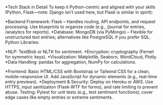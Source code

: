 \*Tech Stack in Detail
To keep it Python-centric and aligned with your skills (Python, Flask—note: Django isn't used here, but Flask is similar in spirit):

*Backend Framework: Flask – Handles routing, API endpoints, and request processing. Use blueprints to organize code (e.g., /journal for entries, /analytics for reports).
*Database: MongoDB (via PyMongo) – Flexible for unstructured text entries; alternatives like PostgreSQL if you prefer SQL.
Python Libraries:

*NLP: TextBlob or NLTK for sentiment.
*Encryption: cryptography (Fernet for symmetric keys).
*Visualization: Matplotlib, Seaborn, WordCloud, Plotly.
*Data Handling: pandas for aggregation, NumPy for calculations.

*Frontend: Basic HTML/CSS with Bootstrap or Tailwind CSS for a clean, mobile-responsive UI. Add JavaScript for dynamic elements (e.g., real-time entry previews).
*Deployment & Security: Deploy on Heroku or AWS. Use HTTPS, input sanitization (Flask-WTF for forms), and rate limiting to prevent abuse.
Testing: Pytest for unit tests (e.g., test sentiment functions); cover edge cases like empty entries or extreme sentiments.
